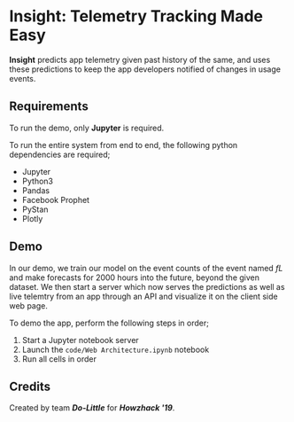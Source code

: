 # Insight: Telemetry Tracking Made Easy

**Insight** predicts app telemetry given past history of the same, and uses these predictions to keep the app developers notified of changes in usage events.

## Requirements

To run the demo, only **Jupyter** is required.

To run the entire system from end to end, the following python dependencies are required;
- Jupyter
- Python3
- Pandas
- Facebook Prophet
- PyStan
- Plotly

## Demo

In our demo, we train our model on the event counts of the event named _fL_ and make forecasts for 2000 hours into the future, beyond the given dataset. We then start a server which now serves the predictions as well as live telemtry from an app through an API and visualize it on the client side web page.

To demo the app, perform the following steps in order;
1. Start a Jupyter notebook server 
2. Launch the `code/Web Architecture.ipynb` notebook
3. Run all cells in order

## Credits

Created by team _**Do-Little**_ for *__Howzhack '19__*.
